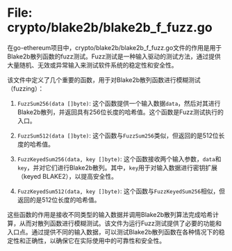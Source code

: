 # File: crypto/blake2b/blake2b_f_fuzz.go

在go-ethereum项目中，crypto/blake2b/blake2b_f_fuzz.go文件的作用是用于Blake2b散列函数的fuzz测试。Fuzz测试是一种输入驱动的测试方法，通过提供大量随机、无效或异常输入来测试软件系统的稳定性和安全性。

该文件中定义了几个重要的函数，用于对Blake2b散列函数进行模糊测试（fuzzing）：
1. `FuzzSum256(data []byte)`: 这个函数提供一个输入数据`data`，然后对其进行Blake2b散列，并返回具有256位长度的哈希值。这个函数是Fuzz测试执行的入口。

2. `FuzzSum512(data []byte)`: 这个函数与`FuzzSum256`类似，但返回的是512位长度的哈希值。

3. `FuzzKeyedSum256(data, key []byte)`: 这个函数接收两个输入参数，`data`和`key`，并对它们进行Blake2b散列。其中，`key`用于对输入数据进行密钥扩展（keyed BLAKE2），以提高安全性。

4. `FuzzKeyedSum512(data, key []byte)`: 这个函数与`FuzzKeyedSum256`相似，但返回的是512位长度的哈希值。

这些函数的作用是接收不同类型的输入数据并调用Blake2b散列算法完成哈希计算，从而对散列函数进行模糊测试。该文件为运行Fuzz测试提供了必要的功能和入口点。通过提供不同的输入数据，可以测试Blake2b散列函数在各种情况下的稳定性和正确性，以确保它在实际使用中的可靠性和安全性。

